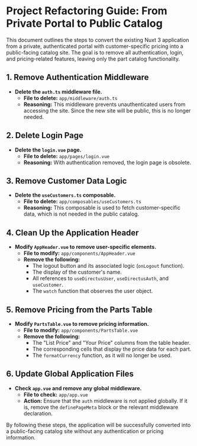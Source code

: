 # Project Refactoring Guide: From Private Portal to Public Catalog

This document outlines the steps to convert the existing Nuxt 3 application from a private, authenticated portal with customer-specific pricing into a public-facing catalog site. The goal is to remove all authentication, login, and pricing-related features, leaving only the part catalog functionality.

## 1. Remove Authentication Middleware

*   **Delete the `auth.ts` middleware file.**
    *   **File to delete:** `app/middleware/auth.ts`
    *   **Reasoning:** This middleware prevents unauthenticated users from accessing the site. Since the new site will be public, this is no longer needed.

## 2. Delete Login Page

*   **Delete the `login.vue` page.**
    *   **File to delete:** `app/pages/login.vue`
    *   **Reasoning:** With authentication removed, the login page is obsolete.

## 3. Remove Customer Data Logic

*   **Delete the `useCustomers.ts` composable.**
    *   **File to delete:** `app/composables/useCustomers.ts`
    *   **Reasoning:** This composable is used to fetch customer-specific data, which is not needed in the public catalog.

## 4. Clean Up the Application Header

*   **Modify `AppHeader.vue` to remove user-specific elements.**
    *   **File to modify:** `app/components/AppHeader.vue`
    *   **Remove the following:**
        *   The logout button and its associated logic (`onLogout` function).
        *   The display of the customer's name.
        *   All references to `useDirectusUser`, `useDirectusAuth`, and `useCustomer`.
        *   The `watch` function that observes the user object.

## 5. Remove Pricing from the Parts Table

*   **Modify `PartsTable.vue` to remove pricing information.**
    *   **File to modify:** `app/components/PartsTable.vue`
    *   **Remove the following:**
        *   The "List Price" and "Your Price" columns from the table header.
        *   The corresponding cells that display the price data for each part.
        *   The `formatCurrency` function, as it will no longer be used.

## 6. Update Global Application Files

*   **Check `app.vue` and remove any global middleware.**
    *   **File to check:** `app/app.vue`
    *   **Action:** Ensure that the `auth` middleware is not applied globally. If it is, remove the `definePageMeta` block or the relevant middleware declaration.

By following these steps, the application will be successfully converted into a public-facing catalog site without any authentication or pricing information.

